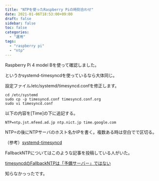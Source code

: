 ```yaml
---
title: "NTPを使ったRaspberry Piの時刻合わせ"
date: 2021-01-06T18:53:00+09:00
draft: false
sidebar: false
toc: false
categories:
  - "運用"
tags:
  - "raspberry pi"
  - "ntp"
---
```


Raspberry Pi 4 model Bを使って確認しました。

というかsystemd-timesyncdを使っているなら大体同じ。

設定ファイル/etc/systemd/timesyncd.confを修正します。

```
cd /etc/systemd
sudo cp -p timesyncd.conf timesyncd.conf.org
sudo vi timesyncd.conf
```

以下の内容を[Time]の下に追記する。

```
NTP=ntp.jst.mfeed.ad.jp ntp.nict.jp time.google.com
```

NTP=の後にNTPサーバのホスト名かIPを書く。複数ある時は空白でで区切る。

（参考）[systemd-timesyncd](https://wiki.archlinux.jp/index.php/Systemd-timesyncd)

FallbackNTPについてはこのような記事を投稿している人がいた。

[timesyncdのFallbackNTPは「予備サーバー」ではない](https://qiita.com/sskki/items/6a73fade9bf4d8f93d93)

知らなかっったです。



